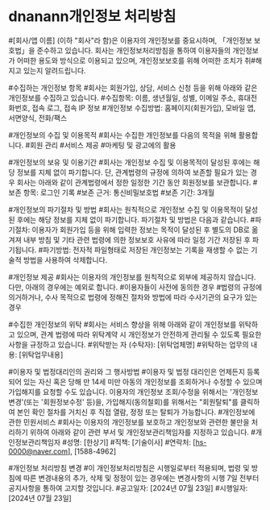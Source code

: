 # dnanann개인정보 처리방침

#[회사/앱 이름] (이하 "회사"라 함)은 이용자의 개인정보를 중요시하며, 「개인정보 보호법」을 준수하고 있습니다. 회사는 개인정보처리방침을 통하여 이용자들의 개인정보가 어떠한 용도와 방식으로 이용되고 있으며, 개인정보보호를 위해 어떠한 조치가 취#해지고 있는지 알려드립니다.

#수집하는 개인정보 항목
#회사는 회원가입, 상담, 서비스 신청 등을 위해 아래와 같은 개인정보를 수집하고 있습니다.
#수집항목: 이름, 생년월일, 성별, 이메일 주소, 휴대전화번호, 접속 로그, 접속 IP 정보
#개인정보 수집방법: 홈페이지(회원가입), 모바일 앱, 서면양식, 전화/팩스

#개인정보의 수집 및 이용목적
#회사는 수집한 개인정보를 다음의 목적을 위해 활용합니다.
#회원 관리
#서비스 제공
#마케팅 및 광고에의 활용

#개인정보의 보유 및 이용기간
#회사는 개인정보 수집 및 이용목적이 달성된 후에는 해당 정보를 지체 없이 파기합니다. 단, 관계법령의 규정에 의하여 보존할 필요가 있는 경우 회사는 아래와 같이 관계법령에서 정한 일정한 기간 동안 회원정보를 보관합니다.
#보존 항목: 로그인 기록
#보존 근거: 통신비밀보호법
#보존 기간: 3개월

#개인정보의 파기절차 및 방법
#회사는 원칙적으로 개인정보 수집 및 이용목적이 달성된 후에는 해당 정보를 지체 없이 파기합니다. 파기절차 및 방법은 다음과 같습니다.
#파기절차: 이용자가 회원가입 등을 위해 입력한 정보는 목적이 달성된 후 별도의 DB로 옮겨져 내부 방침 및 기타 관련 법령에 의한 정보보호 사유에 따라 일정 기간 저장된 후 파기됩니다.
#파기방법: 전자적 파일형태로 저장된 개인정보는 기록을 재생할 수 없는 기술적 방법을 사용하여 삭제합니다.

#개인정보 제공
#회사는 이용자의 개인정보를 원칙적으로 외부에 제공하지 않습니다. 다만, 아래의 경우에는 예외로 합니다.
#이용자들이 사전에 동의한 경우
#법령의 규정에 의거하거나, 수사 목적으로 법령에 정해진 절차와 방법에 따라 수사기관의 요구가 있는 경우

#수집한 개인정보의 위탁
#회사는 서비스 향상을 위해 아래와 같이 개인정보를 위탁하고 있으며, 관계 법령에 따라 위탁계약 시 개인정보가 안전하게 관리될 수 있도록 필요한 사항을 규정하고 있습니다.
#위탁받는 자 (수탁자): [위탁업체명]
#위탁하는 업무의 내용: [위탁업무내용]

#이용자 및 법정대리인의 권리와 그 행사방법
#이용자 및 법정 대리인은 언제든지 등록되어 있는 자신 혹은 당해 만 14세 미만 아동의 개인정보를 조회하거나 수정할 수 있으며 가입해지를 요청할 수도 있습니다. 이용자의 개인정보 조회/수정을 위해서는 '개인정보변경'(또는 '회원정보수정' 등)을, 가입해지(동의철회)를 위해서는 "회원탈퇴"를 클릭하여 본인 확인 절차를 거치신 후 직접 열람, 정정 또는 탈퇴가 가능합니다.
#개인정보에 관한 민원서비스
#회사는 이용자의 개인정보를 보호하고 개인정보와 관련한 불만을 처리하기 위하여 아래와 같이 관련 부서 및 개인정보관리책임자를 지정하고 있습니다.
#개인정보관리책임자
#성명: [한상기]
#직책: [기술이사]
#연락처: [hs-0000@naver.com], [1588-4962]

#개인정보 처리방침 변경
#이 개인정보처리방침은 시행일로부터 적용되며, 법령 및 방침에 따른 변경내용의 추가, 삭제 및 정정이 있는 경우에는 변경사항의 시행 7일 전부터 공지사항을 통하여 고지할 것입니다.
#공고일자: [2024년 07월 23일]
#시행일자: [2024년 07월 23일]
